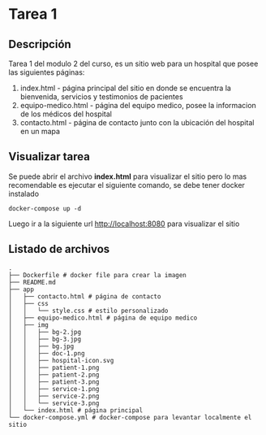 # Tarea 1

## Descripción

Tarea 1 del modulo 2 del curso, es un sitio web para un hospital que posee las siguientes páginas:

1. index.html - página principal del sitio en donde se encuentra la bienvenida, servicios y testimonios de pacientes
2. equipo-medico.html - página del equipo medico, posee la informacion de los médicos del hospital
3. contacto.html - página de contacto junto con la ubicación del hospital en un mapa

## Visualizar tarea

Se puede abrir el archivo **index.html** para visualizar el sitio pero lo mas recomendable es ejecutar el siguiente comando, se debe tener docker instalado

```
docker-compose up -d
```

Luego ir a la siguiente url [http://localhost:8080](http://localhost:8080) para visualizar el sitio

## Listado de archivos

```
.
├── Dockerfile # docker file para crear la imagen
├── README.md
├── app
│   ├── contacto.html # página de contacto
│   ├── css
│   │   └── style.css # estilo personalizado
│   ├── equipo-medico.html # página de equipo medico
│   ├── img
│   │   ├── bg-2.jpg
│   │   ├── bg-3.jpg
│   │   ├── bg.jpg
│   │   ├── doc-1.png
│   │   ├── hospital-icon.svg
│   │   ├── patient-1.png
│   │   ├── patient-2.png
│   │   ├── patient-3.png
│   │   ├── service-1.png
│   │   ├── service-2.png
│   │   └── service-3.png
│   └── index.html # página principal
└── docker-compose.yml # docker-compose para levantar localmente el sitio
```
